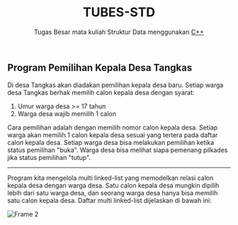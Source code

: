 <h1 align = "center">TUBES-STD</h1>
<p align = "center">Tugas Besar mata kuliah Struktur Data menggunakan <a  href="https://isocpp.org/">C++</a></p>
<br>

## Program Pemilihan Kepala Desa Tangkas
Di desa Tangkas akan diadakan pemilihan kepala desa baru. Setiap warga desa Tangkas berhak memilih calon kepala desa dengan syarat:
1. Umur warga desa >= 17 tahun
2. Warga desa wajib memilih 1 calon

Cara pemilihan adalah dengan memilih nomor calon kepala desa. Setiap warga akan memilih 1 calon kepala desa sesuai yang tertera pada daftar calon kepala desa. Setiap warga desa bisa melakukan pemilihan ketika status pemilihan "buka". Warga desa bisa melihat siapa pemenang pilkades jika status pemilihan "tutup".

***

Program kita mengelola multi linked-list yang memodelkan relasi calon kepala desa dengan warga desa. Satu calon kepala desa mungkin dipilih lebih dari satu warga desa, dan seorang warga desa hanya bisa memilih satu calon kepala desa. Daftar multi linked-list dijelaskan di bawah ini:

![Frame 2](https://user-images.githubusercontent.com/35615666/146533019-ba1793c7-94cf-4964-be13-fade7c162a25.jpg)
